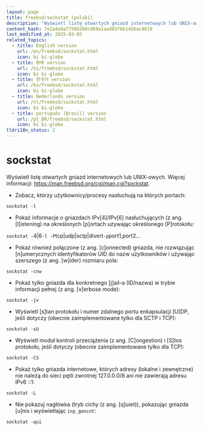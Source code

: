 ```yaml
---
layout: page
title: freebsd/sockstat (polski)
description: "Wyświetl listę otwartych gniazd internetowych lub UNIX-owych."
content_hash: 7e2a4a8a77505268cd69a1aad03fbb1456ac4810
last_modified_at: 2025-03-02
related_topics:
  - title: English version
    url: /en/freebsd/sockstat.html
    icon: bi bi-globe
  - title: हिन्दी version
    url: /hi/freebsd/sockstat.html
    icon: bi bi-globe
  - title: 한국어 version
    url: /ko/freebsd/sockstat.html
    icon: bi bi-globe
  - title: Nederlands version
    url: /nl/freebsd/sockstat.html
    icon: bi bi-globe
  - title: português (Brasil) version
    url: /pt_BR/freebsd/sockstat.html
    icon: bi bi-globe
tldri18n_status: 2
---
```

# sockstat

Wyświetl listę otwartych gniazd internetowych lub UNIX-owych.
Więcej informacji: <https://man.freebsd.org/cgi/man.cgi?sockstat>.

- Zobacz, którzy użytkownicy/procesy nasłuchują na których portach:

`sockstat -l`

- Pokaż informacje o gniazdach IPv[4]/IPv[6] nasłuchujących (z ang. [l]istening) na określonych [p]ortach używając określonego [P]rotokołu:

`sockstat -`<span class="tldr-var badge badge-pill bg-dark-lm bg-white-dm text-white-lm text-dark-dm font-weight-bold">4|6</span>` -l -P `<span class="tldr-var badge badge-pill bg-dark-lm bg-white-dm text-white-lm text-dark-dm font-weight-bold">tcp|udp|sctp|divert</span>` -p `<span class="tldr-var badge badge-pill bg-dark-lm bg-white-dm text-white-lm text-dark-dm font-weight-bold">port1,port2...</span>

- Pokaż również połączone (z ang. [c]onnected) gniazda, nie rozwiązując [n]umerycznych identyfikatorów UID do nazw użytkowników i używając szerszego (z ang. [w]ider) rozmiaru pola:

`sockstat -cnw`

- Pokaż tylko gniazda dla konkretnego [j]ail-a (ID/nazwa) w trybie informacji pełnej (z ang. [v]erbose mode):

`sockstat -jv`

- Wyświetl [s]tan protokołu i numer zdalnego portu enkapsulacji [U]DP, jeśli dotyczy (obecnie zaimplementowane tylko dla SCTP i TCP):

`sockstat -sU`

- Wyświetl moduł kontroli przeciążenia (z ang. [C]ongestion) i [S]tos protokołu, jeśli dotyczy (obecnie zaimplementowane tylko dla TCP):

`sockstat -CS`

- Pokaż tylko gniazda internetowe, których adresy (lokalne i zewnętrzne) nie należą do sieci pętli zwrotnej 127.0.0.0/8 ani nie zawierają adresu IPv6 ::1:

`sockstat -L`

- Nie pokazuj nagłówka (tryb cichy (z ang. [q]uiet)), pokazując gniazda [u]nix i wyświetlając `inp_gencnt`:

`sockstat -qui`
